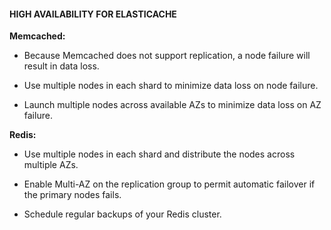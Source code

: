 #### HIGH AVAILABILITY FOR ELASTICACHE


**Memcached:**


- Because Memcached does not support replication, a node failure will result in data loss.

- Use multiple nodes in each shard to minimize data loss on node failure.

- Launch multiple nodes across available AZs to minimize data loss on AZ failure.


**Redis:**


- Use multiple nodes in each shard and distribute the nodes across multiple AZs.

- Enable Multi-AZ on the replication group to permit automatic failover if the primary nodes fails.

- Schedule regular backups of your Redis cluster.

